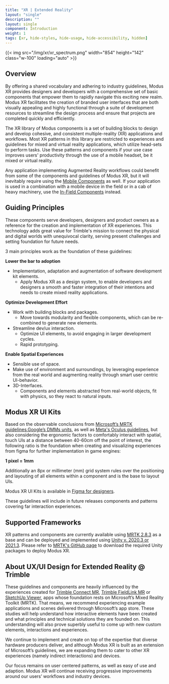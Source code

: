 ```yaml
---
title: "XR | Extended Reality"
layout: "single"
description: ""
layout: single
component: Introduction
weight: 1
tags: [xr, hide-styles, hide-usage, hide-accessibility, hidden]
---
```


<style>
header .nav-item {
  display: none !important;
}
article .nav-tabs {
  display: none !important;
  opacity: 0;
}
</style>

{{< img src="/img/xr/xr_spectrum.png" width="854" height="142" class="w-100" loading="auto" >}}

## Overview

By offering a shared vocabulary and adhering to industry guidelines, Modus XR provides designers and developers with a comprehensive set of basic components that empower them to rapidly navigate this exciting new realm. Modus XR facilitates the creation of branded user interfaces that are both visually appealing and highly functional through a suite of development resources to streamline the design process and ensure that projects are completed quickly and efficiently.

The XR library of Modus components is a set of building blocks to design and develop cohesive, and consistent multiple-reality (XR) applications and workflows. Most XR patterns in this library are restricted to experiences and guidelines for mixed and virtual reality applications, which utilize head-sets to perform tasks. Use these patterns and components if your use case improves users' productivity through the use of a mobile headset, be it mixed or virtual reality.

Any application implementing Augmented Reality workflows could benefit from some of the components and guidelines of Modus XR, but it will inevitably require using the [Mobile Components](/components/mobile/) as well. If your application is used in a combination with a mobile device in the field or in a cab of heavy machinery, use the [In-Field Components](/components/in-field/) instead.

## Guiding Principles

These components serve developers, designers and product owners as a reference for the creation and implementation of XR experiences. This technology adds great value for Trimble's mission to connect the physical and digital worlds with unequivocal clarity, serving present challenges and setting foundation for future needs.

3 main principles work as the foundation of these guidelines:

**Lower the bar to adoption**

- Implementation, adaptation and augmentation of software development kit elements.
  - Apply Modus XR as a design system, to enable developers and designers a smooth and faster integration of their intentions and needs to create mixed reality applications.

**Optimize Development Effort**

- Work with building blocks and packages.
  - Move towards modularity and flexible components, which can be re-combined to generate new elements.
- Streamline dev/ux interaction.
  - Optimize UI elements, to avoid engaging in larger development cycles.
  - Rapid prototyping.

**Enable Spatial Experiences**

- Sensible use of space.
- Make use of environment and surroundings, by leveraging experience from the real world and augmenting reality through smart user centric UI-behavior.
- 3D-Interfaces.
  - Components and elements abstracted from real-world objects, fit with physics, so they react to natural inputs.

## Modus XR UI Kits

Based on the observable conclusions from [Microsoft’s MRTK guidelines](https://learn.microsoft.com/en-gb/windows/mixed-reality/mrtk-unity/mrtk2/?view=mrtkunity-2022-05#ux-building-blocks),[Google’s DMMs units](https://www.ryanhinojosa.com/2018/01/08/device-independent/), as well as [Meta's Oculus guidelines](https://developer.oculus.com/resources/bp-vision/), but also considering the ergonomic factors to comfortably interact with spatial, touch UIs at a distance between 40-60cm off the point of interest, the following ratio is the foundation when creating and visualizing experiences from figma for further implementation in game engines:

**1 pixel = 1mm**

Additionally an 8px or millimeter (mm) grid system rules over the positioning and layouting of all elements within a component and is the base to layout UIs.

Modus XR UI Kits is available in [Figma for designers](/designers/).

These guidelines will include in future releases components and patterns covering far interaction experiences.

## Supported Frameworks

XR patterns and components are currently available using [MRTK 2.8.3](https://learn.microsoft.com/en-us/windows/mixed-reality/mrtk-unity/mrtk2/?view=mrtkunity-2022-05) as a base and can be deployed and implemented using [Unity v. 2020.3 or 2021.3](https://unity.com/download). Please refer to [MRTK's GitHub page](https://github.com/Microsoft/MixedRealityToolkit-Unity/releases) to download the required Unity packages to deploy Modus XR.

## About UX/UI Design for Extended Reality @ Trimble

These guidelines and components are heavily influenced by the experiences created for [Trimble Connect MR](https://fieldtech.trimble.com/en/product/trimble-connect-mr), [Trimble FieldLink MR](https://fieldtech.trimble.com/product/trimble-fieldlink-mr) or [SketchUp Viewer](https://help.sketchup.com/en/sketchup-viewer/sketchup-viewer-hololens), apps whose foundation rests on Microsoft’s Mixed Reality Toolkit (MRTK). That means, we recommend experiencing example applications and scenes delivered through Microsoft’s app store. These studies will help understand how interactive elements have been created and what principles and technical solutions they are founded on. This understanding will also prove superbly useful to come up with new custom elements, interactions and experiences.

We continue to implement and create on top of the expertise that diverse hardware producers deliver, and although Modus XR is built as an extension of Microsoft’s guidelines, we are expanding them to cater to other XR experiences (namely indirect interactions) and devices.

Our focus remains on user centered patterns, as well as easy of use and adaption. Modus XR will continue receiving progressive improvements around our users’ workflows and industry devices.
